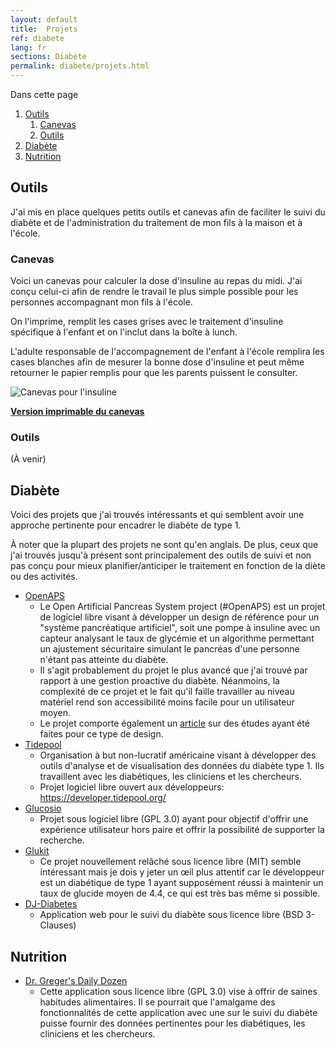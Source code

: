 ```yaml
---
layout: default
title:  Projets
ref: diabete
lang: fr
sections: Diabète
permalink: diabete/projets.html
---
```


Dans cette page

1. [Outils](#outils)
   1. [Canevas](#canevas)
   2. [Outils](#outils-1)
2. [Diabète](#diab%c3%a8te)
3. [Nutrition](#nutrition)

## Outils

J'ai mis en place quelques petits outils et canevas afin de faciliter le suivi du diabète et de l'administration du traitement de mon fils à la maison et à l'école.

### Canevas

Voici un canevas pour calculer la dose d'insuline au repas du midi. J'ai conçu celui-ci afin de rendre le travail le plus simple possible pour les personnes accompagnant mon fils à l'école.

On l'imprime, remplit les cases grises avec le traitement d'insuline spécifique à l'enfant et on l'inclut dans la boîte à lunch.

L'adulte responsable de l'accompagnement de l'enfant à l'école remplira les cases blanches afin de mesurer la bonne dose d'insuline et peut même retourner le papier remplis pour que les parents puissent le consulter.

![Canevas pour l'insuline](../assets/images/canevas-image-small.png)

**[Version imprimable du canevas](../assets/docs/Canevas-Insuline.pdf)**

### Outils

(À venir)

## Diabète

Voici des projets que j'ai trouvés intéressants et qui semblent avoir une approche pertinente pour encadrer le diabète de type 1.

À noter que la plupart des projets ne sont qu'en anglais. De plus, ceux que j'ai trouvés jusqu'à présent sont principalement des outils de suivi et non pas conçu pour mieux planifier/anticiper le traitement en fonction de la diète ou des activités.

* [OpenAPS](https://openaps.org/)
  * Le Open Artificial Pancreas System project (#OpenAPS) est un projet de logiciel libre visant à développer un design de référence pour un "système pancréatique artificiel", soit une pompe à insuline avec un capteur analysant le taux de glycémie et un algorithme permettant un ajustement sécuritaire simulant le pancréas d'une personne n'étant pas atteinte du diabète.
  * Il s'agit probablement du projet le plus avancé que j'ai trouvé par rapport à une gestion proactive du diabète. Néanmoins, la complexité de ce projet et le fait qu'il faille travailler au niveau matériel rend son accessibilité moins facile pour un utilisateur moyen.
  * Le projet comporte également un [article](https://openaps.org/outcomes/) sur des études ayant été faites pour ce type de design.
* [Tidepool](https://tidepool.org/)
  * Organisation à but non-lucratif américaine visant à développer des outils d'analyse et de visualisation des données du diabète type 1. Ils travaillent avec les diabétiques, les cliniciens et les chercheurs.
  * Projet logiciel libre ouvert aux développeurs: https://developer.tidepool.org/
* [Glucosio](https://www.glucosio.org/)
  * Projet sous logiciel libre (GPL 3.0) ayant pour objectif d'offrir une expérience utilisateur hors paire et offrir la possibilité de supporter la recherche.
* [Glukit](https://mygluk.it/)
  * Ce projet nouvellement relâché sous licence libre (MIT) semble intéressant mais je dois y jeter un œil plus attentif car le développeur est un diabétique de type 1 ayant supposément réussi à maintenir un taux de glucide moyen de 4.4, ce qui est très bas même si possible.
* [DJ-Diabetes](https://github.com/push-things/dj-diabetes)
  * Application web pour le suivi du diabète sous licence libre (BSD 3-Clauses)

## Nutrition

* [Dr. Greger's Daily Dozen](https://github.com/nutritionfactsorg/daily-dozen-android)
  * Cette application sous licence libre (GPL 3.0) vise à offrir de saines habitudes alimentaires. Il se pourrait que l'amalgame des fonctionnalités de cette application avec une sur le suivi du diabète puisse fournir des données pertinentes pour les diabétiques, les cliniciens et les chercheurs.
